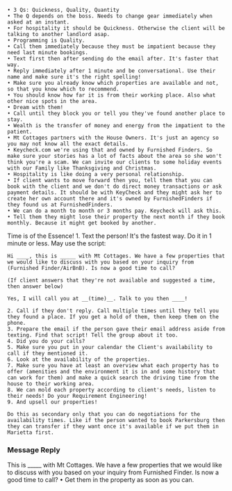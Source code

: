 	• 3 Qs: Quickness, Quality, Quantity
	• The Q depends on the boss. Needs to change gear immediately when asked at an instant.
	• For hospitality it should be Quickness. Otherwise the client will be talking to another landlord asap.
	• Programming is Quality.
	• Call them immediately because they must be impatient because they need last minute bookings.
	• Text first then after sending do the email after. It's faster that way.
	• Reply immediately after 1 minute and be conversational. Use their name and make sure it's the right spelling!
	• Make sure you already know which properties are available and not, so that you know which to recommend.
	• You should know how far it is from their working place. Also what other nice spots in the area.
	• Dream with them!
	• Call until they block you or tell you they've found another place to stay.
	• Wealth is the transfer of money and energy from the impatient to the patient.
	• Mt Cottages partners with the House Owners. It's just an agency so you may not know all the exact details.
	• Keycheck.com we're using that and owned by Furnished Finders. So make sure your stories has a lot of facts about the area so she won't think you're a scam. We can invite our clients to some holiday events with our Family like Thanksgiving and Christmas.
	• Hospitality is like doing a very personal relationship.
	• If client wants to move forward then you, tell them that you can book with the client and we don't do direct money transactions or ask payment details. It should be with KeyCheck and they might ask her to create her own account there and it's owned by FurnishedFinders if they found us at FurnishedFinders.
	• We can do a month to month or 3 months pay. Keycheck will ask this.
	• Tell them they might lose their property the next month if they book monthly. Because it might get booked by another.

Time is of the Essence!
	1. Text the person! It's the fastest way. Do it in 1 minute or less.
	May use the script:
	
	Hi ____, this is _____ with Mt Cottages. We have a few properties that we would like to discuss with you based on your inquiry from (Furnished Finder/AirBnB). Is now a good time to call?
	
	(If client answers that they're not available and suggested a time, then answer below)
	
	Yes, I will call you at __(time)__. Talk to you then ____!
	
	2. Call if they don't reply. Call multiple times until they tell you they found a place. If you get a hold of them, then keep them on the phone. 
	3. Prepare the email if the person gave their email address aside from texting. Find that script! Tell the group about it too.
	4. Did you do your calls?
	5. Make sure you put in your calendar the Client's availability to call if they mentioned it.
	6. Look at the availability of the properties. 
	7. Make sure you have at least an overview what each property has to offer (amenities and the environment it is in and some history that can work for them) and make a quick search the driving time from the house to their working area.
	8. We can mold each property according to client's needs, listen to their needs! Do your Requirement Engineering!
	9. And upsell our properties! 

	Do this as secondary only that you can do negotiations for the availability times. Like if the person wanted to book Parkersburg then they can transfer if they want once it's available if we put them in Marietta first.

### Message Reply  
This is _____ with Mt Cottages. We have a few properties that we would like to discuss with you based on your inquiry from Furnished Finder. Is now a good time to call?
	• Get them in the property as soon as you can.
